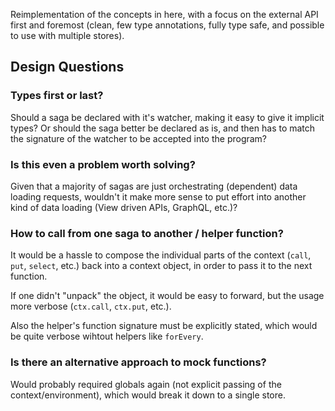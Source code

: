 Reimplementation of the concepts in here, with a focus on the external API first and foremost (clean, few type annotations, fully type safe, and possible to use with multiple stores).

## Design Questions

### Types first or last?

Should a saga be declared with it's watcher, making it easy to give it implicit types? Or should the saga better be declared as is, and then has to match the signature of the watcher to be accepted into the program?

### Is this even a problem worth solving?

Given that a majority of sagas are just orchestrating (dependent) data loading requests, wouldn't it make more sense to put effort into another kind of data loading (View driven APIs, GraphQL, etc.)?

### How to call from one saga to another / helper function?

It would be a hassle to compose the individual parts of the context (`call`, `put`, `select`, etc.) back into a context object, in order to pass it to the next function.

If one didn't "unpack" the object, it would be easy to forward, but the usage more verbose (`ctx.call`, `ctx.put`, etc.).

Also the helper's function signature must be explicitly stated, which would be quite verbose wihtout helpers like `forEvery`.

### Is there an alternative approach to mock functions?

Would probably required globals again (not explicit passing of the context/environment), which would break it down to a single store.
